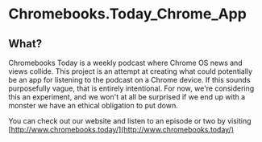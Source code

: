 # Chromebooks.Today_Chrome_App

## What?

Chromebooks Today is a weekly podcast where Chrome OS news and views collide. This project is an attempt at creating what could potentially be an app for listening to the podcast on a Chrome device. If this sounds purposefully vague, that is entirely intentional. For now, we're considering this an experiment, and we won't at all be surprised if we end up with a monster we have an ethical obligation to put down.

You can check out our website and listen to an episode or two by visiting [http://www.chromebooks.today/](http://www.chromebooks.today/)